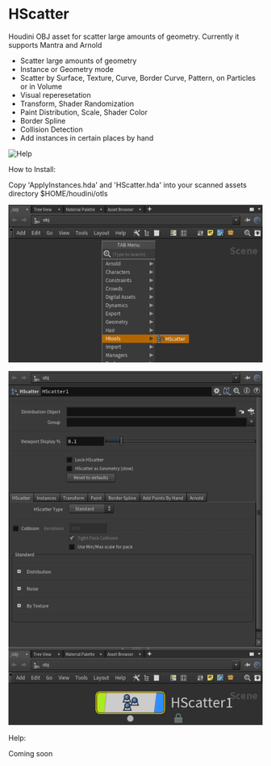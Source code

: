 # HScatter

Houdini OBJ asset for scatter large amounts of geometry. Currently it supports Mantra and Arnold

- Scatter large amounts of geometry
- Instance or Geometry mode
- Scatter by Surface, Texture, Curve, Border Curve, Pattern, on Particles or in Volume
- Visual reperesetation
- Transform, Shader Randomization
- Paint Distribution, Scale, Shader Color
- Border Spline
- Collision Detection
- Add instances in certain places by hand

![Help](Help/HScatter_bt.gif)

How to Install:

Copy 'ApplyInstances.hda' and 'HScatter.hda' into your scanned assets directory $HOME/houdini/otls

![1](Help/1.png)

![2](Help/2.png)

Help:

Coming soon
